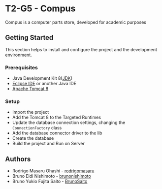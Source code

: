 # T2-G5 - Compus
Compus is a computer parts store, developed for academic purposes

## Getting Started
This section helps to install and configure the project and the development environment.

### Prerequisites
*  Java Development Kit 8([JDK](http://www.oracle.com/technetwork/java/javase/downloads/index.html))
*  [Eclipse IDE](http://www.eclipse.org/downloads/eclipse-packages/) or another Java IDE
*  [Apache Tomcat 8](https://tomcat.apache.org/download-80.cgi)

### Setup
*  Import the project
*  Add the Tomcat 8 to the Targeted Runtimes
*  Update the database connection settings, changing the ```ConnectionFactory``` class
*  Add the database connector driver to the lib
*  Create the database
*  Build the project and Run on Server

## Authors
*  Rodrigo Masaru Ohashi - [rodrigomasaru](https://github.com/rodrigomasaru)
*  Bruno Eidi Nishimoto - [brunonishimoto](https://github.com/brunonishimoto)
*  Bruno Yukio Fujita Saito - [BrunoSaito](https://github.com/BrunoSaito)
